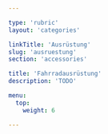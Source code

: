 ```yaml
---

type: 'rubric'
layout: 'categories'

linkTitle: 'Ausrüstung'
slug: 'ausruestung'
section: 'accessories'

title: 'Fahrradausrüstung'
description: 'TODO'

menu:
  top:
    weight: 6

---
```

